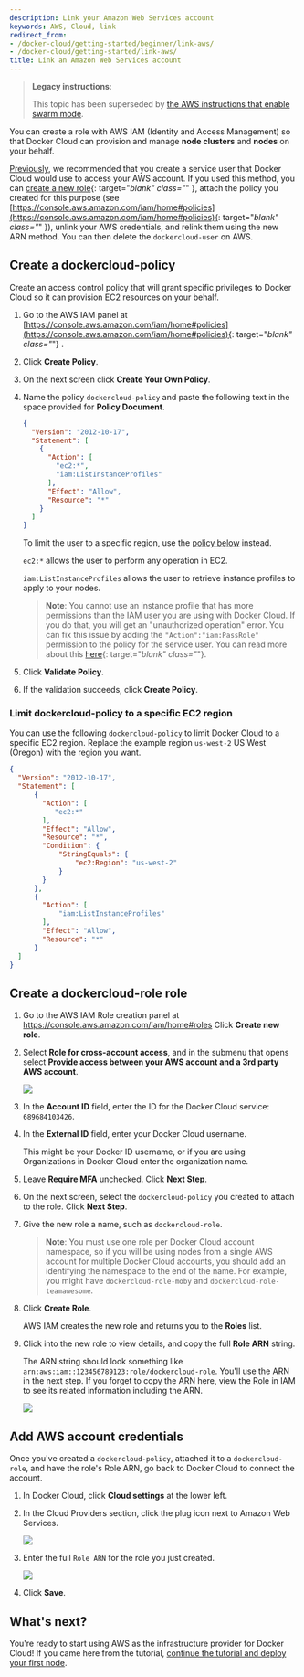 ```yaml
---
description: Link your Amazon Web Services account
keywords: AWS, Cloud, link
redirect_from:
- /docker-cloud/getting-started/beginner/link-aws/
- /docker-cloud/getting-started/link-aws/
title: Link an Amazon Web Services account
---
```


> **Legacy instructions**:
>
> This topic has been superseded by [the AWS instructions that enable swarm mode](/docker-cloud/cloud-swarm/link-aws-swarm/).

You can create a role with AWS IAM (Identity and Access Management) so that
Docker Cloud can provision and manage **node clusters** and **nodes** on your
behalf.

[Previously](https://docs.docker.com/v1.11/docker-cloud/infrastructure/link-aws), we
recommended that you create a service user that Docker Cloud would use to access
your AWS account. If you used this method, you can [create a new
role](https://console.aws.amazon.com/iam/home#policies){: target="_blank"
class="_" }, attach the policy you created for this purpose (see
[https://console.aws.amazon.com/iam/home#policies](https://console.aws.amazon.com/iam/home#policies){:
target="_blank" class="_" }), unlink your AWS credentials, and relink them using
the new ARN method. You can then delete the `dockercloud-user` on AWS.

## Create a dockercloud-policy

Create an access control policy that will grant specific privileges to Docker Cloud so it can provision EC2 resources on your behalf. 

1.  Go to the AWS IAM panel at [https://console.aws.amazon.com/iam/home#policies](https://console.aws.amazon.com/iam/home#policies){: target="_blank" class="_"} .
2.  Click **Create Policy**.
3.  On the next screen click **Create Your Own Policy**.
4.  Name the policy `dockercloud-policy` and paste the following text in the space provided for **Policy Document**.

    ```json
    {
      "Version": "2012-10-17",
      "Statement": [
        {
          "Action": [
            "ec2:*",
            "iam:ListInstanceProfiles"
          ],
          "Effect": "Allow",
          "Resource": "*"
        }
      ]
    }
    ```

    To limit the user to a specific region, use the [policy below](link-aws.md#limit-dockercloud-policy-to-a-specific-ec2-region) instead.

    `ec2:*` allows the user to perform any operation in EC2.

    `iam:ListInstanceProfiles` allows the user to retrieve instance profiles to apply to your nodes.

    > **Note**: You cannot use an instance profile that has more permissions than the IAM user you are using with Docker Cloud. If you do that, you will get an "unauthorized operation" error. You can fix this issue by adding the `"Action":"iam:PassRole"` permission to the policy for the service user. You can read more about this [here](http://blogs.aws.amazon.com/security/post/Tx3M0IFB5XBOCQX/Granting-Permission-to-Launch-EC2-Instances-with-IAM-Roles-PassRole-Permission){: target="_blank" class="_"}.

6.  Click **Validate Policy**.
7.  If the validation succeeds, click **Create Policy**.

### Limit dockercloud-policy to a specific EC2 region

You can use the following `dockercloud-policy` to limit Docker Cloud to a specific EC2 region. Replace the example region `us-west-2` US West (Oregon) with the region you want.

```json
{
  "Version": "2012-10-17",
  "Statement": [
      {
        "Action": [
           "ec2:*"
        ],
        "Effect": "Allow",
        "Resource": "*",
        "Condition": {
            "StringEquals": {
                "ec2:Region": "us-west-2"
            }
        }
      },
      {
        "Action": [
            "iam:ListInstanceProfiles"
        ],
        "Effect": "Allow",
        "Resource": "*"
      }
  ]
}
```

## Create a dockercloud-role role

1. Go to the AWS IAM Role creation panel at <a href="https://console.aws.amazon.com/iam/home#roles">https://console.aws.amazon.com/iam/home#roles</a>  Click **Create new role**.

2.  Select **Role for cross-account access**, and in the submenu that opens select **Provide access between your AWS account and a 3rd party AWS account**.

    ![](images/aws-iam-role-1.png)

3. In the **Account ID** field, enter the ID for the Docker Cloud service: `689684103426`.

4. In the **External ID** field, enter your Docker Cloud username.

   This might be your Docker ID username, or if you are using Organizations in Docker Cloud enter the organization name.

5. Leave **Require MFA** unchecked. Click **Next Step**.

6. On the next screen, select the `dockercloud-policy` you created to attach to the role. Click **Next Step**.

7. Give the new role a name, such as `dockercloud-role`.

    > **Note**: You must use one role per Docker Cloud account namespace, so if you will be using nodes from a single AWS account for multiple Docker Cloud accounts, you should add an identifying the namespace to the end of the name. For example, you might have `dockercloud-role-moby` and `dockercloud-role-teamawesome`.

8.  Click **Create Role**.

    AWS IAM creates the new role and returns you to the **Roles** list.

9. Click into the new role to view details, and copy the full **Role ARN** string.

    The ARN string should look something like
    `arn:aws:iam::123456789123:role/dockercloud-role`. You'll use the
    ARN in the next step. If you forget to copy the ARN here, view the
    Role in IAM to see its related information including the ARN.

    ![](images/aws-iam-role-2.png)

## Add AWS account credentials

Once you've created a `dockercloud-policy`, attached it to a `dockercloud-role`,
and have the role's Role ARN, go back to Docker Cloud to connect the account.

1. In Docker Cloud, click **Cloud settings** at the lower left.
2. In the Cloud Providers section, click the plug icon next to Amazon Web Services.

    ![](images/aws-link-account.png)

3. Enter the full `Role ARN` for the role you just created.

    ![](images/aws-modal.png)

4. Click **Save**.

## What's next?

You're ready to start using AWS as the infrastructure provider
for Docker Cloud! If you came here from the tutorial, [continue the tutorial and deploy your first node](../getting-started/your_first_node.md).
